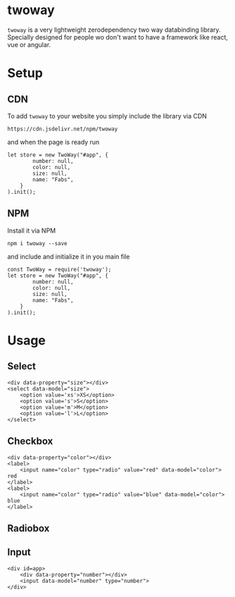 # twoway
`twoway` is a very lightweight zerodependency two way databinding library. Specially designed for people wo don't want to have a framework like react, vue or angular.


# Setup
## CDN
To add `twoway` to your website you simply include the library via CDN

    https://cdn.jsdelivr.net/npm/twoway

and when the page is ready run 

    let store = new TwoWay("#app", {
            number: null,
            color: null,
            size: null,
            name: "Fabs",
        }
    ).init();

## NPM

Install it via NPM

    npm i twoway --save

and include and initialize it in you main file

    const TwoWay = require('twoway');
    let store = new TwoWay("#app", {
            number: null,
            color: null,
            size: null,
            name: "Fabs",
        }
    ).init();

# Usage
## Select

    <div data-property="size"></div>
    <select data-model="size">
        <option value='xs'>XS</option>
        <option value='s'>S</option>
        <option value='m'>M</option>
        <option value='l'>L</option>
    </select>

## Checkbox

    <div data-property="color"></div>
    <label>
        <input name="color" type="radio" value="red" data-model="color"> red
    </label>
    <label>
        <input name="color" type="radio" value="blue" data-model="color"> blue
    </label>


## Radiobox

## Input

    <div id=app>
        <div data-property="number"></div>
        <input data-model="number" type="number">
    </div>